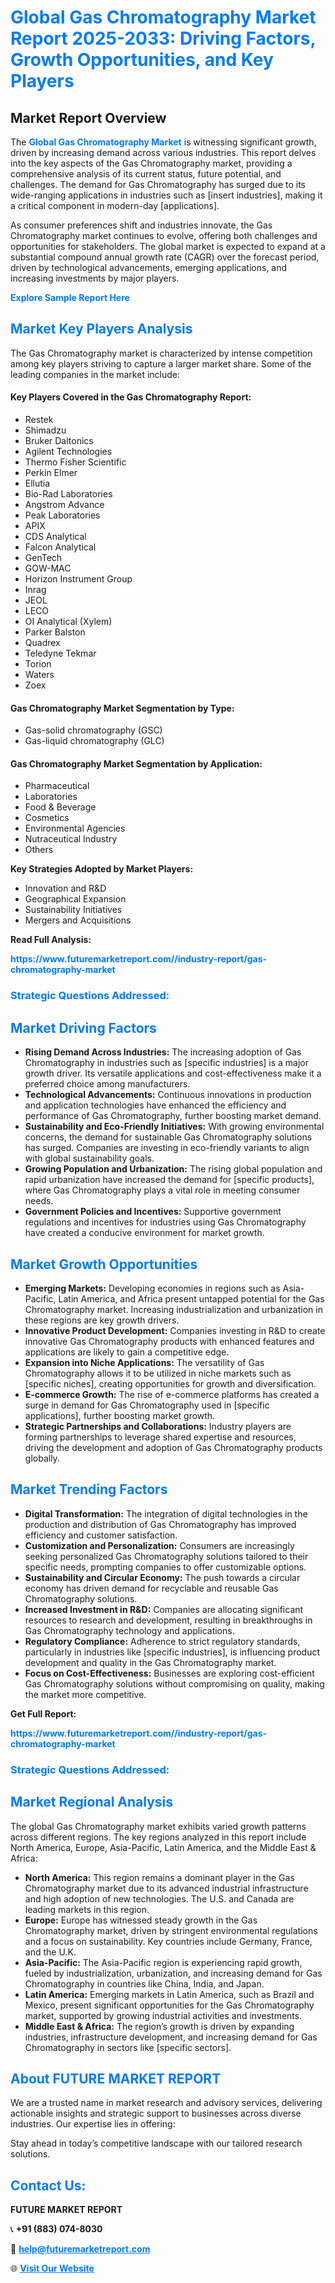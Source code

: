 <h1 style="color: #007BFF;">Global Gas Chromatography Market Report 2025-2033: Driving Factors, Growth Opportunities, and Key Players</h1>

<section id="overview">
<h2>Market Report Overview</h2>
<p>The <a href="https://www.futuremarketreport.com//industry-report/gas-chromatography-market" style="color: #007BFF; text-decoration: none;"><strong>Global Gas Chromatography Market</strong></a> is witnessing significant growth, driven by increasing demand across various industries. This report delves into the key aspects of the Gas Chromatography market, providing a comprehensive analysis of its current status, future potential, and challenges. The demand for Gas Chromatography has surged due to its wide-ranging applications in industries such as [insert industries], making it a critical component in modern-day [applications].</p>
<p>As consumer preferences shift and industries innovate, the Gas Chromatography market continues to evolve, offering both challenges and opportunities for stakeholders. The global market is expected to expand at a substantial compound annual growth rate (CAGR) over the forecast period, driven by technological advancements, emerging applications, and increasing investments by major players.</p>
</section>

<section id="overview">
<p><a href="https://www.futuremarketreport.com//request-sample/reportId=91714" style="color: #007BFF; text-decoration: none;"><strong>Explore Sample Report Here</strong></a></p>
</section>

<section id="key-players">
<h2 style="color: #007BFF;">Market Key Players Analysis</h2>
<p>The Gas Chromatography market is characterized by intense competition among key players striving to capture a larger market share. Some of the leading companies in the market include:</p>
<h4>Key Players Covered in the Gas Chromatography Report:</h4>
<ul><li>Restek</li><li>Shimadzu</li><li>Bruker Daltonics</li><li>Agilent Technologies</li><li>Thermo Fisher Scientific</li><li>Perkin Elmer</li><li>Ellutia</li><li>Bio-Rad Laboratories</li><li>Angstrom Advance</li><li>Peak Laboratories</li><li>APIX</li><li>CDS Analytical</li><li>Falcon Analytical</li><li>GenTech</li><li>GOW-MAC</li><li>Horizon Instrument Group</li><li>Inrag</li><li>JEOL</li><li>LECO</li><li>OI Analytical (Xylem)</li><li>Parker Balston</li><li>Quadrex</li><li>Teledyne Tekmar</li><li>Torion</li><li>Waters</li><li>Zoex</li></ul>
<h4>Gas Chromatography Market Segmentation by Type:</h4>
<ul><li>Gas-solid chromatography (GSC)</li><li>Gas-liquid chromatography (GLC)</li></ul>

<h4>Gas Chromatography Market Segmentation by Application:</h4>
<ul><li>Pharmaceutical</li><li>Laboratories</li><li>Food &amp; Beverage</li><li>Cosmetics</li><li>Environmental Agencies</li><li>Nutraceutical Industry</li><li>Others</li></ul>
<p><strong>Key Strategies Adopted by Market Players:</strong></p>
<ul>
<li>Innovation and R&D</li>
<li>Geographical Expansion</li>
<li>Sustainability Initiatives</li>
<li>Mergers and Acquisitions</li>
</ul>
</section>

<section>
<p><strong>Read Full Analysis: </strong></p><a href="https://www.futuremarketreport.com//industry-report/gas-chromatography-market" style="color: #007BFF; text-decoration: none;"><strong>https://www.futuremarketreport.com//industry-report/gas-chromatography-market</strong></a>
<h3 style="color: #007BFF;">Strategic Questions Addressed:</h3>
</section>

<section id="driving-factors">
<h2 style="color: #007BFF;">Market Driving Factors</h2>
<ul>
<li><strong>Rising Demand Across Industries:</strong> The increasing adoption of Gas Chromatography in industries such as [specific industries] is a major growth driver. Its versatile applications and cost-effectiveness make it a preferred choice among manufacturers.</li>
<li><strong>Technological Advancements:</strong> Continuous innovations in production and application technologies have enhanced the efficiency and performance of Gas Chromatography, further boosting market demand.</li>
<li><strong>Sustainability and Eco-Friendly Initiatives:</strong> With growing environmental concerns, the demand for sustainable Gas Chromatography solutions has surged. Companies are investing in eco-friendly variants to align with global sustainability goals.</li>
<li><strong>Growing Population and Urbanization:</strong> The rising global population and rapid urbanization have increased the demand for [specific products], where Gas Chromatography plays a vital role in meeting consumer needs.</li>
<li><strong>Government Policies and Incentives:</strong> Supportive government regulations and incentives for industries using Gas Chromatography have created a conducive environment for market growth.</li>
</ul>
</section>

<section id="growth-opportunities">
<h2 style="color: #007BFF;">Market Growth Opportunities</h2>
<ul>
<li><strong>Emerging Markets:</strong> Developing economies in regions such as Asia-Pacific, Latin America, and Africa present untapped potential for the Gas Chromatography market. Increasing industrialization and urbanization in these regions are key growth drivers.</li>
<li><strong>Innovative Product Development:</strong> Companies investing in R&D to create innovative Gas Chromatography products with enhanced features and applications are likely to gain a competitive edge.</li>
<li><strong>Expansion into Niche Applications:</strong> The versatility of Gas Chromatography allows it to be utilized in niche markets such as [specific niches], creating opportunities for growth and diversification.</li>
<li><strong>E-commerce Growth:</strong> The rise of e-commerce platforms has created a surge in demand for Gas Chromatography used in [specific applications], further boosting market growth.</li>
<li><strong>Strategic Partnerships and Collaborations:</strong> Industry players are forming partnerships to leverage shared expertise and resources, driving the development and adoption of Gas Chromatography products globally.</li>
</ul>
</section>

<section id="trending-factors">
<h2 style="color: #007BFF;">Market Trending Factors</h2>
<ul>
<li><strong>Digital Transformation:</strong> The integration of digital technologies in the production and distribution of Gas Chromatography has improved efficiency and customer satisfaction.</li>
<li><strong>Customization and Personalization:</strong> Consumers are increasingly seeking personalized Gas Chromatography solutions tailored to their specific needs, prompting companies to offer customizable options.</li>
<li><strong>Sustainability and Circular Economy:</strong> The push towards a circular economy has driven demand for recyclable and reusable Gas Chromatography solutions.</li>
<li><strong>Increased Investment in R&D:</strong> Companies are allocating significant resources to research and development, resulting in breakthroughs in Gas Chromatography technology and applications.</li>
<li><strong>Regulatory Compliance:</strong> Adherence to strict regulatory standards, particularly in industries like [specific industries], is influencing product development and quality in the Gas Chromatography market.</li>
<li><strong>Focus on Cost-Effectiveness:</strong> Businesses are exploring cost-efficient Gas Chromatography solutions without compromising on quality, making the market more competitive.</li>
</ul>
</section>

<section>
<p><strong>Get Full Report: </strong></p><a href="https://www.futuremarketreport.com//industry-report/gas-chromatography-market" style="color: #007BFF; text-decoration: none;"><strong>https://www.futuremarketreport.com//industry-report/gas-chromatography-market</strong></a>
<h3 style="color: #007BFF;">Strategic Questions Addressed:</h3>
</section>


<section id="regional-analysis">
<h2 style="color: #007BFF;">Market Regional Analysis</h2>
<p>The global Gas Chromatography market exhibits varied growth patterns across different regions. The key regions analyzed in this report include North America, Europe, Asia-Pacific, Latin America, and the Middle East & Africa:</p>
<ul>
<li><strong>North America:</strong> This region remains a dominant player in the Gas Chromatography market due to its advanced industrial infrastructure and high adoption of new technologies. The U.S. and Canada are leading markets in this region.</li>
<li><strong>Europe:</strong> Europe has witnessed steady growth in the Gas Chromatography market, driven by stringent environmental regulations and a focus on sustainability. Key countries include Germany, France, and the U.K.</li>
<li><strong>Asia-Pacific:</strong> The Asia-Pacific region is experiencing rapid growth, fueled by industrialization, urbanization, and increasing demand for Gas Chromatography in countries like China, India, and Japan.</li>
<li><strong>Latin America:</strong> Emerging markets in Latin America, such as Brazil and Mexico, present significant opportunities for the Gas Chromatography market, supported by growing industrial activities and investments.</li>
<li><strong>Middle East & Africa:</strong> The region’s growth is driven by expanding industries, infrastructure development, and increasing demand for Gas Chromatography in sectors like [specific sectors].</li>
</ul>
</section>

<footer>
<h2 style="color: #007BFF;">About FUTURE MARKET REPORT</h2>
<p>We are a trusted name in market research and advisory services, delivering actionable insights and strategic support to businesses across diverse industries. Our expertise lies in offering:</p>

<p>Stay ahead in today’s competitive landscape with our tailored research solutions.</p>

<h2 style="color: #007BFF;">Contact Us:</h2>
<p><strong>FUTURE MARKET REPORT</strong></p>
<p>📞 <strong>+91 (883) 074-8030</strong></p>
<p>📧 <strong><a href="mailto:help@futuremarketreport.com" style="color: #007BFF;">help@futuremarketreport.com</a></strong></p>
<p>🌐 <strong><a href="https://www.futuremarketreport.com/" style="color: #007BFF;">Visit Our Website</a></strong></p>
</footer>
